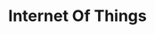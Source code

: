 ---
# This topic lives at
# https://digital.gov/topics/internet-of-things

# Topic Title
title: "Internet Of Things"

# description — keep it short and clear
# summary: ""

# Weight
weight: 1

# For more information on managing topics,
# see https://github.com/GSA/digitalgov.gov/wiki/topics
---